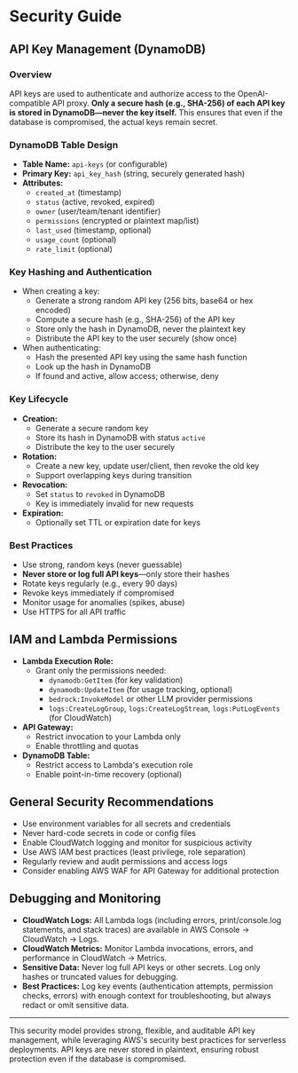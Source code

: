 # Security Guide

## API Key Management (DynamoDB)

### Overview
API keys are used to authenticate and authorize access to the OpenAI-compatible API proxy. **Only a secure hash (e.g., SHA-256) of each API key is stored in DynamoDB—never the key itself.** This ensures that even if the database is compromised, the actual keys remain secret.

### DynamoDB Table Design
- **Table Name:** `api-keys` (or configurable)
- **Primary Key:** `api_key_hash` (string, securely generated hash)
- **Attributes:**
  - `created_at` (timestamp)
  - `status` (active, revoked, expired)
  - `owner` (user/team/tenant identifier)
  - `permissions` (encrypted or plaintext map/list)
  - `last_used` (timestamp, optional)
  - `usage_count` (optional)
  - `rate_limit` (optional)

### Key Hashing and Authentication
- When creating a key:
  - Generate a strong random API key (256 bits, base64 or hex encoded)
  - Compute a secure hash (e.g., SHA-256) of the API key
  - Store only the hash in DynamoDB, never the plaintext key
  - Distribute the API key to the user securely (show once)
- When authenticating:
  - Hash the presented API key using the same hash function
  - Look up the hash in DynamoDB
  - If found and active, allow access; otherwise, deny

### Key Lifecycle
- **Creation:**
  - Generate a secure random key
  - Store its hash in DynamoDB with status `active`
  - Distribute the key to the user securely
- **Rotation:**
  - Create a new key, update user/client, then revoke the old key
  - Support overlapping keys during transition
- **Revocation:**
  - Set `status` to `revoked` in DynamoDB
  - Key is immediately invalid for new requests
- **Expiration:**
  - Optionally set TTL or expiration date for keys

### Best Practices
- Use strong, random keys (never guessable)
- **Never store or log full API keys**—only store their hashes
- Rotate keys regularly (e.g., every 90 days)
- Revoke keys immediately if compromised
- Monitor usage for anomalies (spikes, abuse)
- Use HTTPS for all API traffic

## IAM and Lambda Permissions

- **Lambda Execution Role:**
  - Grant only the permissions needed:
    - `dynamodb:GetItem` (for key validation)
    - `dynamodb:UpdateItem` (for usage tracking, optional)
    - `bedrock:InvokeModel` or other LLM provider permissions
    - `logs:CreateLogGroup`, `logs:CreateLogStream`, `logs:PutLogEvents` (for CloudWatch)
- **API Gateway:**
  - Restrict invocation to your Lambda only
  - Enable throttling and quotas
- **DynamoDB Table:**
  - Restrict access to Lambda's execution role
  - Enable point-in-time recovery (optional)

## General Security Recommendations
- Use environment variables for all secrets and credentials
- Never hard-code secrets in code or config files
- Enable CloudWatch logging and monitor for suspicious activity
- Use AWS IAM best practices (least privilege, role separation)
- Regularly review and audit permissions and access logs
- Consider enabling AWS WAF for API Gateway for additional protection

## Debugging and Monitoring
- **CloudWatch Logs:** All Lambda logs (including errors, print/console.log statements, and stack traces) are available in AWS Console → CloudWatch → Logs.
- **CloudWatch Metrics:** Monitor Lambda invocations, errors, and performance in CloudWatch → Metrics.
- **Sensitive Data:** Never log full API keys or other secrets. Log only hashes or truncated values for debugging.
- **Best Practices:** Log key events (authentication attempts, permission checks, errors) with enough context for troubleshooting, but always redact or omit sensitive data.

---

This security model provides strong, flexible, and auditable API key management, while leveraging AWS's security best practices for serverless deployments. API keys are never stored in plaintext, ensuring robust protection even if the database is compromised. 